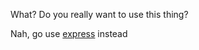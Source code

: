 What? Do you really want to use this thing?

Nah, go use [express](https://github.com/visionmedia/express) instead